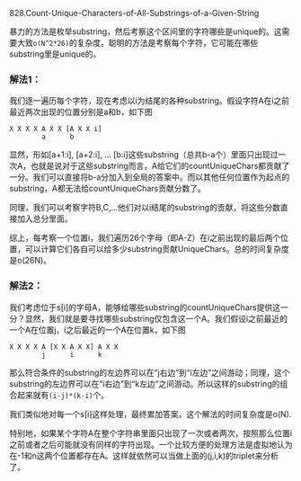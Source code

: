 828.Count-Unique-Characters-of-All-Substrings-of-a-Given-String

暴力的方法是枚举substring，然后考察这个区间里的字符哪些是unique的。这需要大致```o(N^2*26)```的复杂度。聪明的方法是考察每个字符，它可能在哪些substring里是unique的。

### 解法1：
我们逐一遍历每个字符，现在考虑以i为结尾的各种substring。假设字符A在i之前最近两次出现的位置分别是a和b，如下图
```
X X X X A X X [A X X i]
        a      b
```
显然，形如[a+1:i], [a+2:i], ... [b:i]这些substring（总共b-a个）里面只出现过一次A，也就是说对于这些substring而言，A给它们的countUniqueChars都贡献了一分。我们可以直接将b-a分加入到全局的答案中。而以其他任何位置作为起点的substring，A都无法给countUniqueChars贡献分数了。

同理，我们可以考察字符B,C,...他们对以i结尾的substring的贡献，将这些分数直接加入总分里面。

综上，每考察一个位置i，我们遍历26个字母（即A-Z）在i之前出现的最后两个位置，可以计算它们各自可以给多少substring贡献UniqueChars。总的时间复杂度是o(26N)。

### 解法2：
我们考虑位于s[i]的字母A，能够给哪些substring的countUniqueChars提供这一分？显然，我们就是要寻找哪些substring仅包含这一个A。我们假设i之前最近的一个A在位置j，i之后最近的一个A在位置k，如下图
```
X X X X A [X X A X X] A X X 
        j      i      k
```
那么符合条件的substring的左边界可以在“j右边”到“i左边”之间游动；同理，这个substring的左边界可以在“i右边”到“k左边”之间游动。所以这样的substring的组合起来就有```(i-j)*(k-i)```个。

我们类似地对每一个s[i]这样处理，最终累加答案。这个解法的时间复杂度是o(N).

特别地，如果某个字符A在整个字符串里面只出现了一次或者两次，按照那么位置i之前或者之后可能就没有同样的字符出现。一个比较方便的处理方法是虚拟地认为在-1和n这两个位置都存在A。这样就依然可以当做上面的(j,i,k)的triplet来分析了。
